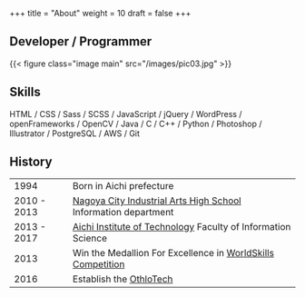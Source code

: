 +++
title = "About"
weight = 10
draft = false
+++

## Developer / Programmer
{{< figure class="image main" src="/images/pic03.jpg" >}}

## Skills
HTML / CSS / Sass / SCSS / JavaScript / jQuery / WordPress / openFrameworks / OpenCV / Java / C / C++ / Python / Photoshop / Illustrator / PostgreSQL / AWS / Git

## History
|||
|:---|:---|
|1994|Born in Aichi prefecture|
|2010 - 2013|[Nagoya City Industrial Arts High School](http://www.kogei-th.nagoya-c.ed.jp) Information department|
|2013 - 2017|[Aichi Institute of Technology](http://www.ait.ac.jp/) Faculty of Information Science|
|2013|Win the Medallion For Excellence in [WorldSkills Competition](https://www.worldskills.org/what/competitions/wsc2013/)|
|2016|Establish the [OthloTech](http://www.othlo.tech/)|
